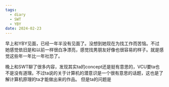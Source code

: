 ```yaml
---
tags:
  - diary
  - SWT
  - YBY
date: 2024-02-23
---
```

早上和YBY见面，已经一年半没有见面了。没想到她现在为找工作而苦恼。不过她感觉依旧是和以前一样很白净漂亮，感觉找男朋友好像也很容易的样子。就是感觉这些年一年比一年社恐了。

晚上和SWT聊了很多内容，发现其实ta的concept还是挺有意思的，VCU要ta也不是没有道理。不过ta说的关于计算机的潜意识是一个很有意思的话题，这也是了解计算机原理的ta才能做出来的作品。
但是ta的问题是